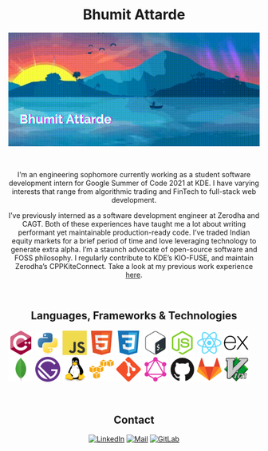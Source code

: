 <h1 align="center">Bhumit Attarde</h1>

<p align="center">
  <img src="./banner.gif" alt="Bhumit Attarde">
</p>

<br/>

<p align="center">
I’m an engineering sophomore currently working as a student software development intern for Google Summer of Code 2021 at KDE. I have varying interests that range from algorithmic trading and FinTech to full-stack web development.
</p>

<p align="center">
I’ve previously interned as a software development engineer at Zerodha and CAGT. Both of these experiences have taught me a lot about writing performant yet maintainable production-ready code. I’ve traded Indian equity markets for a brief period of time and love leveraging technology to generate extra alpha. I’m a staunch advocate of open-source software and FOSS philosophy. I regularly contribute to KDE’s KIO-FUSE, and maintain Zerodha’s CPPKiteConnect. Take a look at my previous work experience <a href="https://www.bhumit.net/#Experience">here</a>.
</p>
  
<br/>

<h2 align="center">Languages, Frameworks & Technologies</h2>

<p>
<!-- Languages -->
<img src="https://raw.githubusercontent.com/devicons/devicon/master/icons/cplusplus/cplusplus-original.svg" alt="C++" width="50" height="50">
<img src="https://raw.githubusercontent.com/devicons/devicon/master/icons/python/python-original.svg" alt="Python" width="50" height="50">
<img src="https://github.com/devicons/devicon/raw/master/icons/javascript/javascript-original.svg" alt="JavaScript" width="50" height="50">
<img src="https://github.com/devicons/devicon/raw/master/icons/html5/html5-original.svg" alt="HTML" width="50" height="50">
<img src="https://github.com/devicons/devicon/raw/master/icons/css3/css3-original.svg" alt="CSS" width="50" height="50">
<img src="https://github.com/devicons/devicon/raw/master/icons/bash/bash-original.svg" alt="Bash" width="50" height="50">

<!-- Frameworks -->
<img src="https://github.com/devicons/devicon/raw/master/icons/nodejs/nodejs-original.svg" alt="NodeJS" width="50" height="50">
<img src="https://github.com/devicons/devicon/raw/master/icons/react/react-original.svg" alt="React" width="50" height="50">
<img src="https://github.com/devicons/devicon/raw/master/icons/express/express-original.svg" alt="Express" width="50" height="50">
<img src="https://github.com/devicons/devicon/raw/master/icons/mongodb/mongodb-original.svg" alt="MongoDB" width="50" height="50">
<img src="https://github.com/devicons/devicon/raw/master/icons/gatsby/gatsby-original.svg" alt="GatsbyJS" width="50" height="50">

<!-- Technologies -->
<img src="https://raw.githubusercontent.com/devicons/devicon/master/icons/linux/linux-original.svg" alt="Linux" width="50" height="50">
<img src="https://github.com/devicons/devicon/raw/master/icons/amazonwebservices/amazonwebservices-original.svg" alt="AWS" width="50" height="50">
<img src="https://github.com/devicons/devicon/raw/master/icons/git/git-original.svg" alt="Git" width="50" height="50">
<img src="https://github.com/devicons/devicon/raw/master/icons/graphql/graphql-plain.svg" alt="GraphQL" width="50" height="50">
<img src="https://github.com/devicons/devicon/raw/master/icons/github/github-original.svg" alt="GitHub" width="50" height="50">
<img src="https://github.com/devicons/devicon/raw/master/icons/gitlab/gitlab-original.svg" alt="GitLab" width="50" height="50">
<img src="https://github.com/devicons/devicon/raw/master/icons/vim/vim-original.svg" alt="Vim" width="50" height="50">
</p>

<br/>

<h2 align="center">Contact</h2>

<p align="center">
  <a href="https://www.linkedin.com/in/bhumitattarde/"><img src="https://img.shields.io/badge/LinkedIn-0077B5?style=for-the-badge&logo=linkedin&logoColor=white" alt="LinkedIn"></a>
  <a href="mailto:bhumitattarde2@gmail.com"><img src="https://img.shields.io/badge/Gmail-D14836?style=for-the-badge&logo=gmail&logoColor=white" alt="Mail"></a>
  <a href="https://invent.kde.org/bhumit"><img src="https://img.shields.io/badge/GitLab-330F63?style=for-the-badge&logo=gitlab&logoColor=white" alt="GitLab"></a>
</p>
